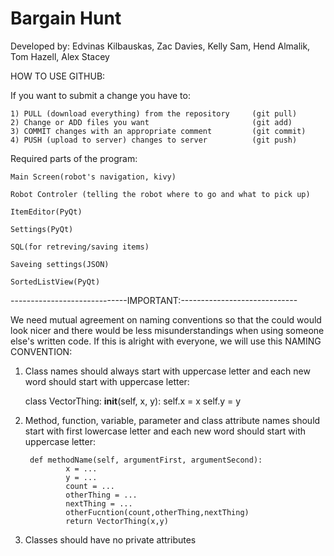 # Bargain Hunt
Developed by: Edvinas Kilbauskas, Zac Davies, Kelly Sam, Hend Almalik, Tom Hazell, Alex Stacey

HOW TO USE GITHUB:

If you want to submit a change you have to:

    1) PULL (download everything) from the repository     (git pull)
    2) Change or ADD files you want                       (git add)
    3) COMMIT changes with an appropriate comment         (git commit)
    4) PUSH (upload to server) changes to server          (git push)
	
Required parts of the program:

	Main Screen(robot's navigation, kivy)
	
	Robot Controler (telling the robot where to go and what to pick up)
	
	ItemEditor(PyQt)
	
	Settings(PyQt)
	
	SQL(for retreving/saving items)
	
	Saveing settings(JSON)
	
	SortedListView(PyQt)
	

-----------------------------IMPORTANT:-----------------------------

We need mutual agreement on naming conventions so that the could would look nicer and there would be less misunderstandings when using someone else's written code. If this is alright with everyone, we will use this NAMING CONVENTION:

1) Class names should always start with uppercase letter and each new word should start with uppercase letter:

    class VectorThing:
        __init__(self, x, y):
            self.x = x
            self.y = y
	
2) Method, function, variable, parameter and class attribute names should start with first lowercase letter and each new word should start with uppercase letter:

        def methodName(self, argumentFirst, argumentSecond):
                x = ...
                y = ...
                count = ...
                otherThing = ...
                nextThing = ...
                otherFucntion(count,otherThing,nextThing)
                return VectorThing(x,y)

3) Classes should have no private attributes




